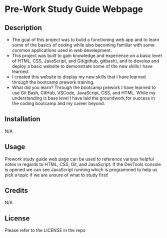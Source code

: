# Pre-Work Study Guide Webpage

## Description

- The goal of this project was to build a functioning web app and to learn some of the basics of coding while also becoming familiar with some common applications used in web develepment.
- This project was built to gain knowledge and experience on a basic level of HTML, CSS, JavaScript, and Git(github, gitbash), and to develop and deploy a basic website to demonstrate some of the new skills I have learned.
- I created this website to display my new skills that I have learned through the bootcamp prework training.
- What did you learn? Through the bootcamp prework I have learned to use Git Bash, GitHub, VSCode, JavaScript, CSS, and HTML. While my understanding is base level I have laid the groundwork for success in the coding bootcamp and my career beyond.


## Installation

N/A

## Usage

Prework study guide web page can be used to reference various helpful notes in regards to HTML, CSS, Git, and JavaScript. If the DevTools console is opened we can see JavaScript running which is programmed to help us pick a topic if we are unsure of what to study first!

## Credits

N/A

## License

Please refer to the LICENSE in the repo
